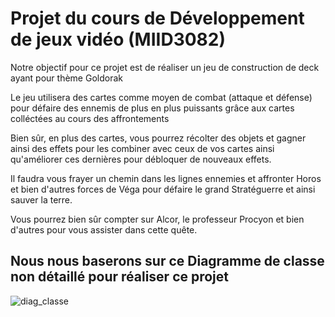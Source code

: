 # Projet du cours de Développement de jeux vidéo (MIID3082)

Notre objectif pour ce projet est de réaliser un jeu de construction de deck ayant pour thème Goldorak

Le jeu utilisera des cartes comme moyen de combat (attaque et défense) pour défaire des 
ennemis de plus en plus puissants grâce aux cartes colléctées au cours des affrontements

Bien sûr, en plus des cartes, vous pourrez récolter des objets et gagner ainsi des effets pour les
combiner avec ceux de vos cartes ainsi qu'améliorer ces dernières pour débloquer de nouveaux effets.

Il faudra vous frayer un chemin dans les lignes ennemies et affronter Horos et bien d'autres forces 
de Véga pour défaire le grand Stratéguerre et ainsi sauver la terre.

Vous pourrez bien sûr compter sur Alcor, le professeur Procyon et bien d'autres pour vous assister dans cette quête.

## Nous nous baserons sur ce Diagramme de classe non détaillé pour réaliser ce projet 

![diag_classe](https://github.com/user-attachments/assets/f809c7b4-75f6-43c9-9352-be730bf8f09d)
